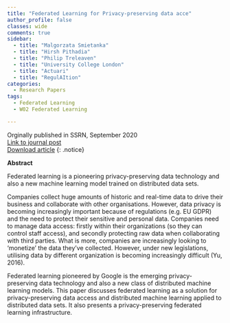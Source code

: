 ```yaml
---
title: "Federated Learning for Privacy-preserving data acce"
author_profile: false 
classes: wide
comments: true
sidebar:
  - title: "Malgorzata Smietanka"
  - title: "Hirsh Pithadia"
  - title: "Philip Treleaven"
  - title: "University College London"
  - title: "Actuari"
  - title: "RegulAItion"
categories:
  - Research Papers
tags:
  - Federated Learning
  - W02 Federated Learning

---
```


Orginally published in SSRN, September 2020<br>
[Link to journal post](https://papers.ssrn.com/sol3/papers.cfm?abstract_id=3696609)<br>
[Download article](https://github.com/IFoADataScienceResearch/IFoADataScienceResearch.github.io/raw/master/assets/pdfs/Federated%20Learning%20for%20Privacy-Preserving%20Data%20Access.pdf)
{: .notice}

<b> Abstract </b>

Federated learning is a pioneering privacy-preserving data technology and also a new machine learning model trained on distributed data sets.

Companies collect huge amounts of historic and real-time data to drive their business and collaborate with other organisations. However, data privacy is becoming increasingly important because of regulations (e.g. EU GDPR) and the need to protect their sensitive and personal data. Companies need to manage data access: firstly within their organizations (so they can control staff access), and secondly protecting raw data when collaborating with third parties. What is more, companies are increasingly looking to ‘monetize’ the data they’ve collected. However, under new legislations, utilising data by different organization is becoming increasingly difficult (Yu, 2016).

Federated learning pioneered by Google is the emerging privacy- preserving data technology and also a new class of distributed machine learning models. This paper discusses federated learning as a solution for privacy-preserving data access and distributed machine learning applied to distributed data sets. It also presents a privacy-preserving federated learning infrastructure.
